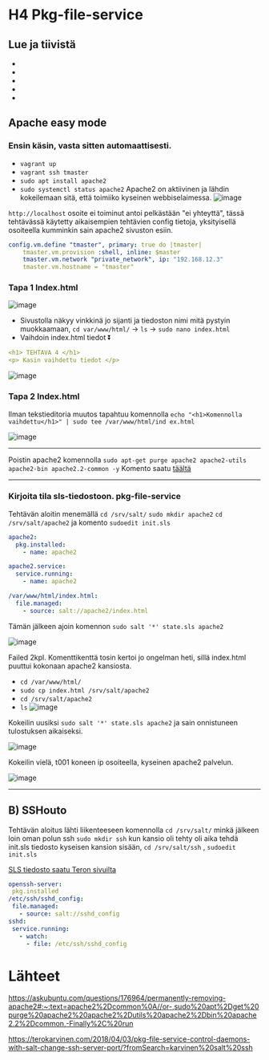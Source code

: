 # H4 Pkg-file-service

## Lue ja tiivistä
-
-
-
-
-



## Apache easy mode

###  Ensin käsin, vasta sitten automaattisesti.
- `vagrant up`
- `vagrant ssh tmaster`
- `sudo apt install apache2` 
- `sudo systemctl status apache2`
  Apache2 on aktiivinen ja lähdin kokeilemaan sitä, että toimiiko kyseinen webbiselaimessa.
![image](https://github.com/user-attachments/assets/e22c9c25-1892-4f14-8565-715fdea36817)

`http://localhost` osoite ei toiminut antoi pelkästään "ei yhteyttä", tässä tehtävässä käytetty aikaisempien tehtävien config tietoja, yksityisellä osoiteella kumminkin sain apache2 sivuston esiin.

```yaml
config.vm.define "tmaster", primary: true do |tmaster|
    tmaster.vm.provision :shell, inline: $master
    tmaster.vm.network "private_network", ip: "192.168.12.3"
    tmaster.vm.hostname = "tmaster"
```

### Tapa 1 Index.html

![image](https://github.com/user-attachments/assets/388405d6-a32c-4be5-b32e-570da261a940)
- Sivustolla näkyy vinkkinä jo sijanti ja tiedoston nimi mitä pystyin muokkaamaan, `cd var/www/html/`  -> `ls` -> `sudo nano index.html`
- Vaihdoin index.html tiedot ⏬
```yaml
<h1> TEHTAVA 4 </h1>
<p> Kasin vaihdettu tiedot </p>
```
![image](https://github.com/user-attachments/assets/283ac384-b9d2-4431-b25d-fdc87178ad5d)

### Tapa 2 Index.html

Ilman tekstieditoria muutos tapahtuu komennolla `echo "<h1>Komennolla vaihdettu</h1>" | sudo tee /var/www/html/ind
ex.html`

 ![image](https://github.com/user-attachments/assets/83ef4108-1009-448f-8935-22242f859848)
 
---------------------------------------------------------------------------------------------------

Poistin apache2 komennolla `sudo apt-get purge apache2 apache2-utils apache2-bin apache2.2-common -y` Komento saatu [täältä](https://askubuntu.com/questions/176964/permanently-removing-apache2#:~:text=apache2%2Dcommon%0A//or-,sudo%20apt%2Dget%20purge%20apache2%20apache2%2Dutils%20apache2%2Dbin%20apache2.2%2Dcommon,-Finally%2C%20run)


------------------------------------------------------------------------------------------------------

### Kirjoita tila sls-tiedostoon. pkg-file-service
 
Tehtävän aloitin menemällä  `cd /srv/salt/` `sudo mkdir apache2`  `cd /srv/salt/apache2`  ja komento  `sudoedit init.sls`
```yaml
apache2:
  pkg.installed:
    - name: apache2

apache2.service:
  service.running:
    - name: apache2

/var/www/html/index.html:
  file.managed:
    - source: salt://apache2/index.html
```
Tämän jälkeen ajoin komennon `sudo salt '*' state.sls apache2`

![image](https://github.com/user-attachments/assets/e45dd72c-4c9d-4564-9431-535a160268fc)

Failed 2kpl. Komenttikenttä tosin kertoi jo ongelman heti, sillä index.html puuttui kokonaan apache2 kansiosta. 

- `cd /var/www/html/`
- `sudo cp index.html /srv/salt/apache2`
- `cd /srv/salt/apache2`
- `ls`
 ![image](https://github.com/user-attachments/assets/1cccc90d-5bbc-4e7b-8f13-276d7020ef9f)

Kokeilin uusiksi `sudo salt '*' state.sls apache2` ja sain onnistuneen tulostuksen aikaiseksi.

![image](https://github.com/user-attachments/assets/70cc7974-59f4-4feb-b793-197e1d398e5a)

Kokeilin vielä, t001 koneen ip osoiteella, kyseinen apache2 palvelun.

![image](https://github.com/user-attachments/assets/0941152c-e164-4892-a1c0-8dc77603d01f)

-------------------------------------------------------------------------------------------------

## B) SSHouto

Tehtävän aloitus lähti liikenteeseen komennolla `cd /srv/salt/` minkä jälkeen loin oman polun ssh `sudo mkdir ssh` kun kansio oli tehty oli aika tehdä init.sls tiedosto kyseisen kansion sisään, `cd /srv/salt/ssh` , `sudoedit init.sls` 

[SLS tiedosto saatu Teron sivuilta](https://terokarvinen.com/2018/04/03/pkg-file-service-control-daemons-with-salt-change-ssh-server-port/?fromSearch=karvinen%20salt%20ssh#:~:text=%24%20cat%20/srv/salt/sshd.sls%0Aopenssh%2Dserver%3A%0A%20pkg.installed%0A/etc/ssh/sshd_config%3A%0A%20file.managed%3A%0A%20%20%20%2D%20source%3A%20salt%3A//sshd_config%0Asshd%3A%0A%20service.running%3A%0A%20%20%20%2D%20watch%3A%0A%20%20%20%20%20%2D%20file%3A%20/etc/ssh/sshd_config)

```yaml
openssh-server:
 pkg.installed
/etc/ssh/sshd_config:
 file.managed:
   - source: salt://sshd_config
sshd:
 service.running:
   - watch:
     - file: /etc/ssh/sshd_config
```



# Lähteet

https://askubuntu.com/questions/176964/permanently-removing-apache2#:~:text=apache2%2Dcommon%0A//or-,sudo%20apt%2Dget%20purge%20apache2%20apache2%2Dutils%20apache2%2Dbin%20apache2.2%2Dcommon,-Finally%2C%20run


https://terokarvinen.com/2018/04/03/pkg-file-service-control-daemons-with-salt-change-ssh-server-port/?fromSearch=karvinen%20salt%20ssh
